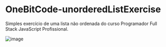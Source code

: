 # OneBitCode-unorderedListExercise
Simples exercício de uma lista não ordenada do curso Programador Full Stack JavaScript Profissional.

![image](https://user-images.githubusercontent.com/65515537/156596855-6a8f2577-6823-42b4-b1fb-23cd790dca47.png)

